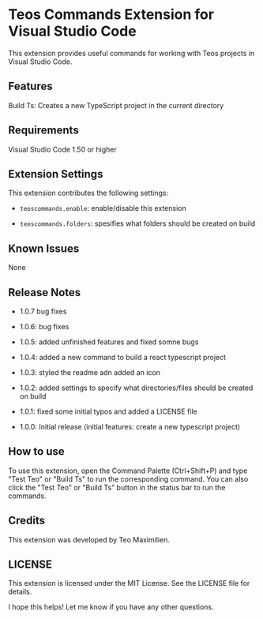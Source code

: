 # Teos Commands Extension for Visual Studio Code

This extension provides useful commands for working with Teos projects in Visual Studio Code.

## Features

Build Ts: Creates a new TypeScript project in the current directory

## Requirements

Visual Studio Code 1.50 or higher

## Extension Settings

This extension contributes the following settings:

- `teoscommands.enable`: enable/disable this extension

- `teoscommands.folders`: spesifies what folders should be created on build

## Known Issues

None

## Release Notes

- 1.0.7 bug fixes

- 1.0.6: bug fixes
- 1.0.5: added unfinished features and fixed somne bugs
- 1.0.4: added a new command to build a react typescript project
- 1.0.3: styled the readme adn added an icon
- 1.0.2: added settings to specify what directories/files should be created on build
- 1.0.1: fixed some initial typos and added a LICENSE file
- 1.0.0: Initial release (initial features: create a new typescript project)

## How to use

To use this extension, open the Command Palette (Ctrl+Shift+P) and type "Test Teo" or "Build Ts" to run the corresponding command. You can also click the "Test Teo" or "Build Ts" button in the status bar to run the commands.

## Credits

This extension was developed by Teo Maximilien.

## LICENSE

This extension is licensed under the MIT License. See the LICENSE file for details.

I hope this helps! Let me know if you have any other questions.

